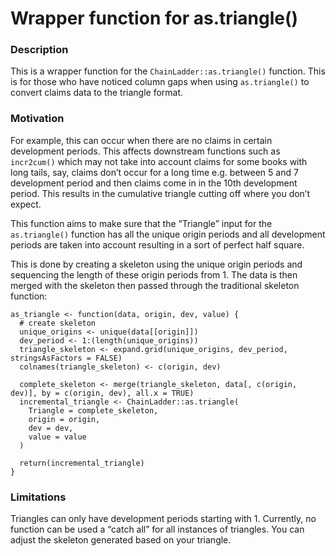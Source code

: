 # Wrapper function for as.triangle()


### Description

This is a wrapper function for the `ChainLadder::as.triangle()`
function. This is for those who have noticed column gaps when using
`as.triangle()` to convert claims data to the triangle format.

### Motivation

For example, this can occur when there are no claims in certain
development periods. This affects downstream functions such as
`incr2cum()` which may not take into account claims for some books with
long tails, say, claims don’t occur for a long time e.g. between 5 and 7
development period and then claims come in in the 10th development
period. This results in the cumulative triangle cutting off where you
don’t expect.

This function aims to make sure that the “Triangle” input for the
`as.triangle()` function has all the unique origin periods and all
development periods are taken into account resulting in a sort of
perfect half square.

This is done by creating a skeleton using the unique origin periods and
sequencing the length of these origin periods from 1. The data is then
merged with the skeleton then passed through the traditional skeleton
function:

    as_triangle <- function(data, origin, dev, value) {
      # create skeleton
      unique_origins <- unique(data[[origin]])
      dev_period <- 1:(length(unique_origins))
      triangle_skeleton <- expand.grid(unique_origins, dev_period, stringsAsFactors = FALSE)
      colnames(triangle_skeleton) <- c(origin, dev)

      complete_skeleton <- merge(triangle_skeleton, data[, c(origin, dev)], by = c(origin, dev), all.x = TRUE)
      incremental_triangle <- ChainLadder::as.triangle(
        Triangle = complete_skeleton, 
        origin = origin,
        dev = dev,
        value = value
      )

      return(incremental_triangle)
    }

### Limitations

Triangles can only have development periods starting with 1. Currently,
no function can be used a “catch all” for all instances of triangles.
You can adjust the skeleton generated based on your triangle.
